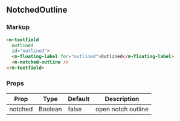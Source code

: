 ## NotchedOutline

### Markup

```html
<m-textfield
  outlined
  id="outlined">
  <m-floating-label for="outlined">Outlined</m-floating-label>
  <m-notched-outline />
</m-textfield>
```

### Props

| Prop | Type | Default | Description |
|------|------|---------|-------------|
| notched | Boolean | false | open notch outline |


